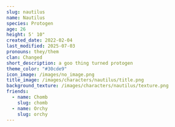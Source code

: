 ```yaml
---
slug: nautilus
name: Nautilus
species: Protogen
age: 26
height: 5' 10"
created_date: 2022-02-04
last_modified: 2025-07-03
pronouns: they/them
clan: Changed
short_description: a goo thing turned protogen
theme_color: "#30cde9"
icon_image: /images/no_image.png
title_image: /images/characters/nautilus/title.png
background_texture: /images/characters/nautilus/texture.png
friends:
  - name: Chomb
    slug: chomb
  - name: Orchy
    slug: orchy
---
```

